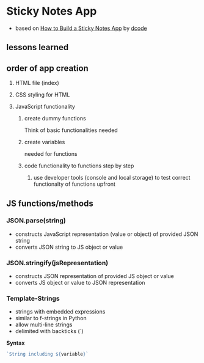 # Sticky Notes App
- based on [How to Build a Sticky Notes App](https://youtu.be/Efo7nIUF2JY) by [dcode](https://twitter.com/dcodeyt)

## lessons learned
## order of app creation
1. HTML file (index)
2. CSS styling for HTML
3. JavaScript functionality

    1. create dummy functions

        Think of basic functionalities needed
    
    2. create variables

        needed for functions

    3. code functionality to functions step by step
    
        1. use developer tools (console and local storage) to test correct functionalty of functions upfront

## JS functions/methods
### JSON.parse(string)
- constructs JavaScript representation (value or object) of provided JSON string
- converts JSON string to JS object or value

### JSON.stringify(jsRepresentation)
- constructs JSON representation of provided JS object or value
- converts JS object or value to JSON representation

### Template-Strings
- strings with embedded expressions
- similar to f-strings in Python
- allow multi-line strings
- delimited with backticks (`)

**Syntax**
```js
`String including ${variable}`
```